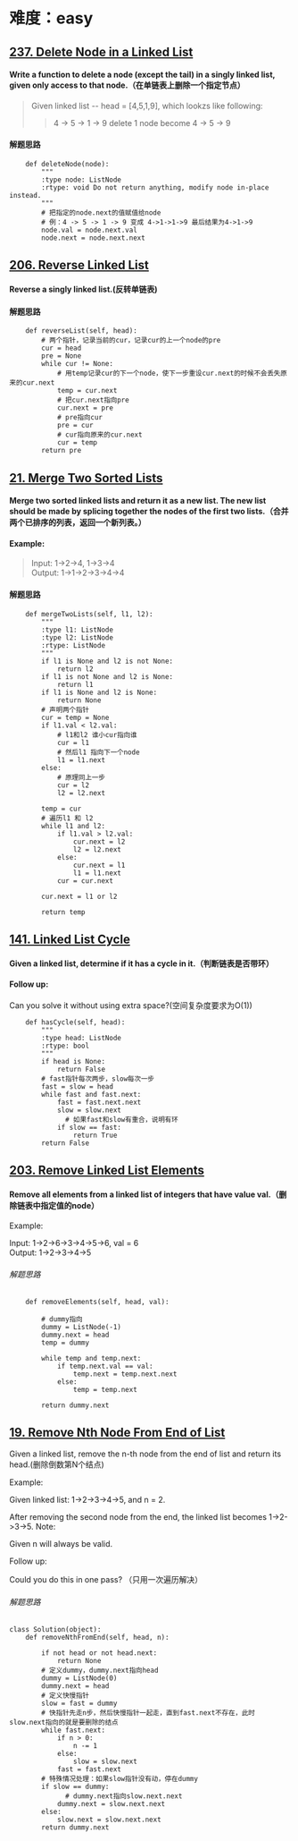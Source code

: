 # 难度：easy

##  [237. Delete Node in a Linked List](https://leetcode.com/problems/delete-node-in-a-linked-list/description/)

#### Write a function to delete a node (except the tail) in a singly linked list, given only access to that node.（在单链表上删除一个指定节点）
> Given linked list -- head = [4,5,1,9], which lookzs like following:
>> 4 -> 5 -> 1 -> 9  delete 1 node become  4 -> 5 -> 9

#### 解题思路
```
    def deleteNode(node):
        """
        :type node: ListNode
        :rtype: void Do not return anything, modify node in-place instead.
        """
        # 把指定的node.next的值赋值给node
        # 例：4 -> 5 -> 1 -> 9 变成 4->1->1->9 最后结果为4->1->9
        node.val = node.next.val
        node.next = node.next.next
```

## [206. Reverse Linked List](https://leetcode.com/problems/reverse-linked-list/description/)

#### Reverse a singly linked list.(反转单链表)

#### 解题思路
```
    def reverseList(self, head):
        # 两个指针，记录当前的cur，记录cur的上一个node的pre
        cur = head
        pre = None
        while cur != None:
            # 用temp记录cur的下一个node，使下一步重设cur.next的时候不会丢失原来的cur.next
            temp = cur.next
            # 把cur.next指向pre
            cur.next = pre
            # pre指向cur
            pre = cur
            # cur指向原来的cur.next
            cur = temp
        return pre
```

## [21. Merge Two Sorted Lists](https://leetcode.com/problems/merge-two-sorted-lists/description/) 

#### Merge two sorted linked lists and return it as a new list. The new list should be made by splicing together the nodes of the first two lists.（合并两个已排序的列表，返回一个新列表。）

#### Example:

> Input: 1->2->4, 1->3->4 <br>
> Output: 1->1->2->3->4->4

#### 解题思路
```
    def mergeTwoLists(self, l1, l2):
        """
        :type l1: ListNode
        :type l2: ListNode
        :rtype: ListNode
        """
        if l1 is None and l2 is not None:
            return l2
        if l1 is not None and l2 is None:
            return l1
        if l1 is None and l2 is None:
            return None
        # 声明两个指针
        cur = temp = None
        if l1.val < l2.val:
            # l1和l2 谁小cur指向谁
            cur = l1
            # 然后l1 指向下一个node
            l1 = l1.next
        else:
            # 原理同上一步
            cur = l2
            l2 = l2.next

        temp = cur
        # 遍历l1 和 l2
        while l1 and l2:
            if l1.val > l2.val:
                cur.next = l2
                l2 = l2.next
            else:
                cur.next = l1
                l1 = l1.next
            cur = cur.next
            
        cur.next = l1 or l2
            
        return temp
```

## [141. Linked List Cycle](https://leetcode.com/problems/linked-list-cycle/description/)

#### Given a linked list, determine if it has a cycle in it.（判断链表是否带环）

#### Follow up:
Can you solve it without using extra space?(空间复杂度要求为O(1))

```
	def hasCycle(self, head):
        """
        :type head: ListNode
        :rtype: bool
        """
        if head is None:
            return False
        # fast指针每次两步，slow每次一步
        fast = slow = head
        while fast and fast.next:
            fast = fast.next.next
            slow = slow.next
        	  # 如果fast和slow有重合，说明有环
            if slow == fast:
                return True
        return False
```

## [203. Remove Linked List Elements](https://leetcode.com/problems/remove-linked-list-elements/description/)

#### Remove all elements from a linked list of integers that have value val.（删除链表中指定值的node）

Example:

Input:  1->2->6->3->4->5->6, val = 6  
Output: 1->2->3->4->5

###### 解题思路
```
	def removeElements(self, head, val):
        
        # dummy指向
        dummy = ListNode(-1)
        dummy.next = head
        temp = dummy
        
        while temp and temp.next:
            if temp.next.val == val:
                temp.next = temp.next.next
            else:
                temp = temp.next
            
        return dummy.next
```

## [19. Remove Nth Node From End of List](https://leetcode.com/problems/remove-nth-node-from-end-of-list/description/)

Given a linked list, remove the n-th node from the end of list and return its head.(删除倒数第N个结点)

Example:

Given linked list: 1->2->3->4->5, and n = 2.

After removing the second node from the end, the linked list becomes 1->2->3->5.
Note:

Given n will always be valid.

Follow up:

Could you do this in one pass? （只用一次遍历解决）

###### 解题思路
```
class Solution(object):
    def removeNthFromEnd(self, head, n):
       
        if not head or not head.next:
            return None
        # 定义dummy，dummy.next指向head    
        dummy = ListNode(0)
        dummy.next = head
        # 定义快慢指针
        slow = fast = dummy
        # 快指针先走n步，然后快慢指针一起走，直到fast.next不存在，此时slow.next指向的就是要删除的结点
        while fast.next:
            if n > 0:
                n -= 1
            else:
                slow = slow.next
            fast = fast.next
        # 特殊情况处理：如果slow指针没有动，停在dummy
        if slow == dummy:
        	  # dummy.next指向slow.next.next
            dummy.next = slow.next.next
        else:
            slow.next = slow.next.next
        return dummy.next
```
